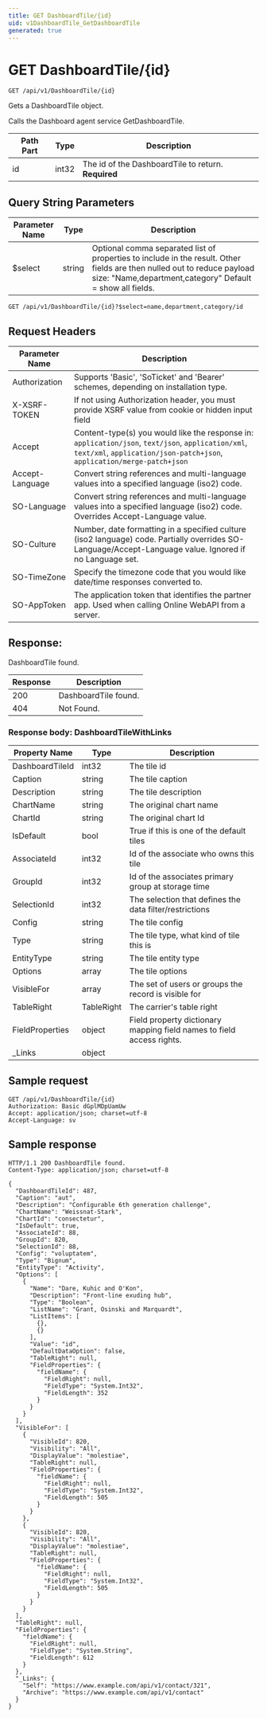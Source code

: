 ```yaml
---
title: GET DashboardTile/{id}
uid: v1DashboardTile_GetDashboardTile
generated: true
---
```


# GET DashboardTile/{id}

```http
GET /api/v1/DashboardTile/{id}
```

Gets a DashboardTile object.


Calls the Dashboard agent service GetDashboardTile.





| Path Part | Type | Description |
|-----------|------|-------------|
| id | int32 | The id of the DashboardTile to return. **Required** |


## Query String Parameters

| Parameter Name | Type |  Description |
|----------------|------|--------------|
| $select | string |  Optional comma separated list of properties to include in the result. Other fields are then nulled out to reduce payload size: "Name,department,category" Default = show all fields. |

```http
GET /api/v1/DashboardTile/{id}?$select=name,department,category/id
```


## Request Headers

| Parameter Name | Description |
|----------------|-------------|
| Authorization  | Supports 'Basic', 'SoTicket' and 'Bearer' schemes, depending on installation type. |
| X-XSRF-TOKEN   | If not using Authorization header, you must provide XSRF value from cookie or hidden input field |
| Accept         | Content-type(s) you would like the response in: `application/json`, `text/json`, `application/xml`, `text/xml`, `application/json-patch+json`, `application/merge-patch+json` |
| Accept-Language | Convert string references and multi-language values into a specified language (iso2) code. |
| SO-Language | Convert string references and multi-language values into a specified language (iso2) code. Overrides Accept-Language value. |
| SO-Culture | Number, date formatting in a specified culture (iso2 language) code. Partially overrides SO-Language/Accept-Language value. Ignored if no Language set. |
| SO-TimeZone | Specify the timezone code that you would like date/time responses converted to. |
| SO-AppToken | The application token that identifies the partner app. Used when calling Online WebAPI from a server. |


## Response:

DashboardTile found.

| Response | Description |
|----------------|-------------|
| 200 | DashboardTile found. |
| 404 | Not Found. |

### Response body: DashboardTileWithLinks

| Property Name | Type |  Description |
|----------------|------|--------------|
| DashboardTileId | int32 | The tile id |
| Caption | string | The tile caption |
| Description | string | The tile description |
| ChartName | string | The original chart name |
| ChartId | string | The original chart Id |
| IsDefault | bool | True if this is one of the default tiles |
| AssociateId | int32 | Id of the associate who owns this tile |
| GroupId | int32 | Id of the associates primary group at storage time |
| SelectionId | int32 | The selection that defines the data filter/restrictions |
| Config | string | The tile config |
| Type | string | The tile type, what kind of tile this is |
| EntityType | string | The tile entity type |
| Options | array | The tile options |
| VisibleFor | array | The set of users or groups the record is visible for |
| TableRight | TableRight | The carrier's table right |
| FieldProperties | object | Field property dictionary mapping field names to field access rights. |
| _Links | object |  |

## Sample request

```http!
GET /api/v1/DashboardTile/{id}
Authorization: Basic dGplMDpUamUw
Accept: application/json; charset=utf-8
Accept-Language: sv
```

## Sample response

```http_
HTTP/1.1 200 DashboardTile found.
Content-Type: application/json; charset=utf-8

{
  "DashboardTileId": 487,
  "Caption": "aut",
  "Description": "Configurable 6th generation challenge",
  "ChartName": "Weissnat-Stark",
  "ChartId": "consectetur",
  "IsDefault": true,
  "AssociateId": 88,
  "GroupId": 820,
  "SelectionId": 88,
  "Config": "voluptatem",
  "Type": "Bignum",
  "EntityType": "Activity",
  "Options": [
    {
      "Name": "Dare, Kuhic and O'Kon",
      "Description": "Front-line exuding hub",
      "Type": "Boolean",
      "ListName": "Grant, Osinski and Marquardt",
      "ListItems": [
        {},
        {}
      ],
      "Value": "id",
      "DefaultDataOption": false,
      "TableRight": null,
      "FieldProperties": {
        "fieldName": {
          "FieldRight": null,
          "FieldType": "System.Int32",
          "FieldLength": 352
        }
      }
    }
  ],
  "VisibleFor": [
    {
      "VisibleId": 820,
      "Visibility": "All",
      "DisplayValue": "molestiae",
      "TableRight": null,
      "FieldProperties": {
        "fieldName": {
          "FieldRight": null,
          "FieldType": "System.Int32",
          "FieldLength": 505
        }
      }
    },
    {
      "VisibleId": 820,
      "Visibility": "All",
      "DisplayValue": "molestiae",
      "TableRight": null,
      "FieldProperties": {
        "fieldName": {
          "FieldRight": null,
          "FieldType": "System.Int32",
          "FieldLength": 505
        }
      }
    }
  ],
  "TableRight": null,
  "FieldProperties": {
    "fieldName": {
      "FieldRight": null,
      "FieldType": "System.String",
      "FieldLength": 612
    }
  },
  "_Links": {
    "Self": "https://www.example.com/api/v1/contact/321",
    "Archive": "https://www.example.com/api/v1/contact"
  }
}
```